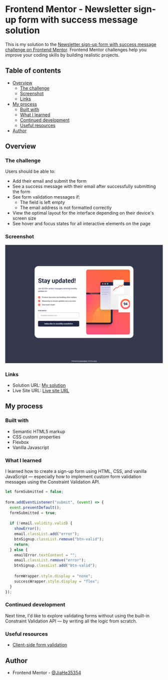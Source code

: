 # Frontend Mentor - Newsletter sign-up form with success message solution

This is my solution to the [Newsletter sign-up form with success message challenge on Frontend Mentor](https://www.frontendmentor.io/challenges/newsletter-signup-form-with-success-message-3FC1AZbNrv). Frontend Mentor challenges help you improve your coding skills by building realistic projects.

## Table of contents

- [Overview](#overview)
  - [The challenge](#the-challenge)
  - [Screenshot](#screenshot)
  - [Links](#links)
- [My process](#my-process)
  - [Built with](#built-with)
  - [What I learned](#what-i-learned)
  - [Continued development](#continued-development)
  - [Useful resources](#useful-resources)
- [Author](#author)

## Overview

### The challenge

Users should be able to:

- Add their email and submit the form
- See a success message with their email after successfully submitting the form
- See form validation messages if:
  - The field is left empty
  - The email address is not formatted correctly
- View the optimal layout for the interface depending on their device's screen size
- See hover and focus states for all interactive elements on the page

### Screenshot

![Screenshot](./screenshot.png)

### Links

- Solution URL: [My solution](https://www.frontendmentor.io/solutions/form-validation-with-vanilla-js-BuHNwKJ4ff)
- Live Site URL: [Live site URL](https://newsletter-signup-form-jiah.netlify.app/)

## My process

### Built with

- Semantic HTML5 markup
- CSS custom properties
- Flexbox
- Vanilla Javascript

### What I learned

I learned how to create a sign-up form using HTML, CSS, and vanilla JavaScript — especially how to implement custom form validation messages using the Constraint Validation API.

```js
let formSubmitted = false;

form.addEventListener("submit", (event) => {
  event.preventDefault();
  formSubmitted = true;

  if (!email.validity.valid) {
    showError();
    email.classList.add("error");
    btnSignup.classList.remove("btn-valid");
    return;
  } else {
    emailError.textContent = "";
    email.classList.remove("error");
    btnSignup.classList.add("btn-valid");

    formWrapper.style.display = "none";
    successWrapper.style.display = "flex";
  }
});
```

### Continued development

Next time, I'd like to explore validating forms without using the built-in Constraint Validation API — by writing all the logic from scratch.

### Useful resources

- [Client-side form validation](https://developer.mozilla.org/en-US/docs/Learn_web_development/Extensions/Forms/Form_validation#validating_forms_using_javascript)

## Author

- Frontend Mentor - [@JiaHe35354](https://www.frontendmentor.io/profile/JiaHe35354)
